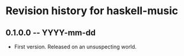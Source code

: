 # Revision history for haskell-music

## 0.1.0.0 -- YYYY-mm-dd

* First version. Released on an unsuspecting world.
